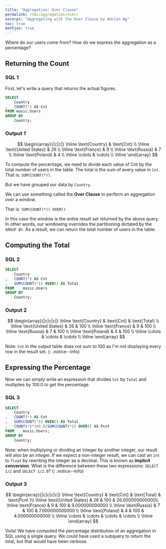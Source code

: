 ```yaml
---
title: "Aggregation: Over Clause"
permalink: /SQL/aggregation/over/
excerpt: "Aggregating with the Over Clause by Adrian Ng"
toc: true
mathjax: true
---
```


Where do our users come from? 
How do we express the aggregation as a percentage?

## Returning the Count

### SQL 1

First, let's write a query that returns the actual figures.

```sql
SELECT
	Country
,	COUNT(*) AS Cnt
FROM music.Users
GROUP BY
	Country;
```

### Output 1

$$
\begin{array}{|c|c|}
\hline
\text{Country} & \text{Cnt} \\ 
\hline
\text{United States} & 26 \\
\hline
\text{France} & 9 \\
\hline
\text{Russia} & 7 \\
\hline
\text{Poland} & 4 \\
\hline
\cdots & \cdots \\
\hline
\end{array}
$$

To compute the percentage, we need to divide each value of Cnt by the total number of users in the table.
The total is the sum of every value in `Cnt`.
That is: `SUM(COUNT(*))`.

But we have grouped our data by `Country`.

We can use something called the __Over Clause__ to perform an aggregation _over_ a window.

That is: `SUM(COUNT(*)) OVER()`

In this case the window is the entire result set returned by the above query. 
In other words, our windowing overrides the partitioning dictated by the `GROUP BY`.
As a result, we can return the total number of users in the table.

## Computing the Total

### SQL 2

```sql
SELECT
	Country
,	COUNT(*) AS Cnt
,	SUM(COUNT(*)) OVER() AS Total
FROM	music.Users
GROUP BY
	Country;
```

### Output 2

$$
\begin{array}{|c|c|c|}
\hline
\text{Country} & \text{Cnt} & \text{Total} \\ 
\hline
\text{United States} & 26 & 100 \\
\hline
\text{France} & 9 & 100 \\
\hline
\text{Russia} & 7 & 100 \\
\hline
\text{Poland} & 4 & 100 \\
\hline
\cdots & \cdots & \cdots \\
\hline
\end{array}
$$

Note: `Cnt` in the output table does not sum to 100 as I'm not displaying every row in the result set.
{: .notice--info}


## Expressing the Percentage

Now we can simply write an expression that divides `Cnt` by `Total` and multiplies by 100.0 to get the percentage.

### SQL 3

```sql
SELECT
	Country
,	COUNT(*) AS Cnt
,	SUM(COUNT(*)) OVER() AS Total
,	COUNT(*)*100.0/SUM(COUNT(*)) OVER() AS Pcnt
FROM	music.Users;
GROUP BY
	Country;
```

Note: when multiplying or dividing an integer by another integer, our result will also be an integer.
If we expect a non-integer result, we can cast an `int` to `float` by rewriting the integer as a decimal.
This is known as __implicit conversion__.
What is the difference between these two expressions: `SELECT 1/2` and `SELECT 1/2.0`?
{: .notice--info}



### Output 3

$$
\begin{array}{|c|c|c|c|}
\hline
\text{Country} & \text{Cnt} & \text{Total} & \text{Pcnt }\\ 
\hline
\text{United States} & 26 & 100 & 26.000000000000\\
\hline
\text{France} & 9 & 100 & 9.000000000000 \\
\hline
\text{Russia} & 7 & 100 & 7.000000000000 \\
\hline
\text{Poland} & 4 & 100 & 4.000000000000 \\
\hline
\cdots & \cdots & \cdots & \cdots \\
\hline
\end{array}
$$


Voila! We have computed the percentage distribution of an aggregation in SQL using a single query.
We could have used a subquery to return the total, but that would have been verbose.
